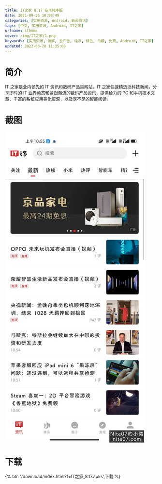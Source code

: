 ```yaml
---
title: IT之家 8.17 安卓纯净版
date: 2021-09-26 10:50:49
categories: [实用资源, Android, 新闻资讯]
tags: [中文, 实用资源, Android, IT之家]
urlname: ithome
cover: /img/IT之家/1.png
keywords: [实用资源, 破解, 去广告, 纯净, 绿色, 白嫖, 免费, Android, IT之家]
updated: 2022-06-20 11:35:00
---
```


# 简介

IT 之家是业内领先的 IT 资讯和数码产品类网站。IT 之家快速精选泛科技新闻，分享即时的 IT 业界动态和紧跟潮流的数码产品资讯，提供给力的 PC 和手机技术文章、丰富的系统应用美化资源，以及享不尽的智能阅读。

# 截图

![](/img/IT之家/2.jpg)

# 下载

{% btn '/download/index.html?f=IT之家_8.17.apks',下载 %}
